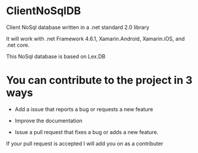 # ClientNoSqlDB
Client NoSql database written in a .net standard 2.0 library 

It will work with .net Framework 4.6.1, Xamarin.Android, Xamarin.iOS, and .net core.  


This NoSql database is based on Lex.DB




# You can contribute to the project in 3 ways

* Add a issue that reports a bug or requests a new feature

* Improve the documentation

* Issue a pull request that fixes a bug or adds a new feature.

If your pull request is accepted I will add you on as a contributer
